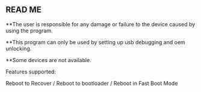 ## READ ME ##

**The user is responsible for any damage or failure to the device caused by using the program.

**This program can only be used by setting up usb debugging and oem unlocking.

**Some devices are not available.

Features supported:

Reboot to Recover /
Reboot to bootloader /
Reboot in Fast Boot Mode 
